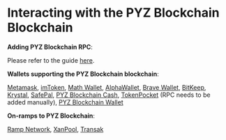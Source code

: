 # Interacting with the PYZ Blockchain Blockchain

**Adding PYZ Blockchain RPC**:&#x20;

Please refer to the guide [here](https://testnet.payscan.live/).

**Wallets supporting the PYZ Blockchain blockchain**:

[Metamask](https://metamask.live), [imToken](https://imtoken.im), [Math Wallet](https://mathwallet.org), [AlphaWallet](https://alphawallet.com), [Brave Wallet](https://brave.com/wallet/), [BitKeep](https://bitkeep.com/), [Krystal](https://krystal.app), [SafePal](https://safepal.live/), [PYZ Blockchain Cash](https://PYZ.cash), [TokenPocket](https://www.tokenpocket.pro/en/) (RPC needs to be added manually), [PYZ Blockchain Wallet](https://play.google.com/store/apps/details?id=io.PYZ.PYZcash&hl=en&gl=US)

**On-ramps to PYZ Blockchain**:

[Ramp Network](https://ramp.network), [XanPool](https://xanpool.com/), [Transak](https://transak.com/)
